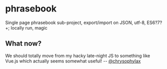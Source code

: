 # phrasebook
Single page phrasebook sub-project, export/import on JSON, utf-8, ES6?7? +; locally run, magic

## What now?

We should totally move from my hacky late-night JS to something like Vue.js
which actually seems somewhat useful! -- [@chrysophylax](https://github.com/chrysophylax/ "github profile page")
